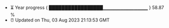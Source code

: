 - ⏳ Year progress { █████████████████▁▁▁▁▁▁▁▁▁▁▁▁▁ } 58.87 %
- ⏰ Updated on Thu, 03 Aug 2023 21:13:53 GMT

